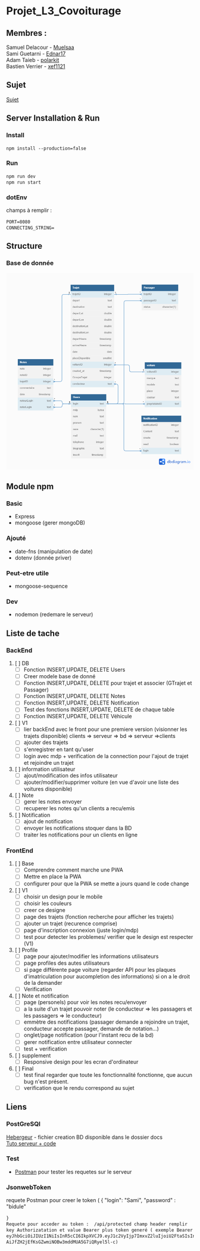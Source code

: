 # Projet_L3_Covoiturage
## Membres :
Samuel Delacour - [Muelsaa](https://github.com/MuelSaa)  
Sami Guetarni - [Ednar17](https://github.com/Ednar17)  
Adam Taieb - [polarkit](https://github.com/polarkit)  
Bastien Verrier - [xef1121](https://github.com/Xef1121)
## Sujet
[Sujet](https://github.com/MuelSaa/Projet_L3_Covoiturage/blob/main/Sujet.pdf)
## Server Installation & Run
### Install
```
npm install --production=false
```
### Run
```
npm run dev
npm run start
```

### dotEnv
champs à remplir :
```
PORT=8080
CONNECTING_STRING=
```
## Structure
### Base de donnée
![Diagram Base de donée](/docs/diagramDB.png)
## Module npm
### Basic
- Express
- mongoose (gerer mongoDB)

### Ajouté 
- date-fns (manipulation de date)
- dotenv (donnée priver)
### Peut-etre utile
- mongoose-sequence
### Dev
- nodemon (redemare le serveur)
## Liste de tache
### BackEnd
1. [ ] DB
    - [ ] Fonction INSERT,UPDATE, DELETE Users
    - [ ] Creer modele base de donné
    - [ ] Fonction INSERT,UPDATE, DELETE pour trajet et associer (GTrajet et Passager)
    - [ ] Fonction INSERT,UPDATE, DELETE Notes
    - [ ] Fonction INSERT,UPDATE, DELETE Notification
    - [ ] Test des fonctions INSERT,UPDATE, DELETE de chaque table
    - [ ] Fonction INSERT,UPDATE, DELETE Véhicule
2. [ ] V1
    - [ ] lier backEnd avec le front pour une premiere version (visionner les trajets disponible) clients => serveur => bd => serveur =>clients
    - [ ] ajouter des trajets
    - [ ] s'enregistrer en tant qu'user
    - [ ] login avec mdp + verification de la connection pour l'ajout de trajet et rejoindre un trajet
3. [ ] information utilisateur
    - [ ] ajout/modification des infos utilisateur
    - [ ] ajouter/modifier/supprimer voiture (en vue d'avoir une liste des voitures disponible)
4. [ ] Note
    - [ ] gerer les notes envoyer
    - [ ] recuperer les notes qu'un clients a recu/emis
5. [ ] Notification
    - [ ] ajout de notification
    - [ ] envoyer les notifications stoquer dans la BD
    - [ ] traiter les notifications pour un clients en ligne
### FrontEnd
1. [ ] Base
    - [ ] Comprendre comment marche une PWA
    - [ ] Mettre en place la PWA
    - [ ] configurer pour que la PWA se mette a jours quand le code change
2. [ ] V1
    - [ ] choisir un design pour le mobile
    - [ ] choisir les couleurs
    - [ ] creer ce designe
    - [ ] page des trajets (fonction recherche pour afficher les trajets)
    - [ ] ajouter un trajet (recurence comprise)
    - [ ] page d'inscription connexion (juste login/mdp)
    - [ ] test pour detecter les problemes/ verifier que le design est respecter (V1)
3. [ ] Profile
    - [ ] page pour ajouter/modifier les informations utilisateurs
    - [ ] page profiles des autes utilisateurs
    - [ ] si page différente page voiture (regarder API pour les plaques d'imatriculation pour aucompletion des informations) si on a le droit de la demander
    - [ ] Verification
4. [ ] Note et notification
    - [ ] page (personels) pour voir les notes recu/envoyer
    - [ ] a la suite d'un trajet pouvoir noter (le conducteur => les passagers et les passagers => le conducteur)
    - [ ] emmètre des notifications (passager demande a rejoindre un trajet, conducteur accepte passager, demande de notation...)
    - [ ] onglet/page notification (pour l'instant recu de la bd)
    - [ ] gerer notification entre utilisateur connecter
    - [ ] test + verification
5. [ ] supplement
    - [ ] Responsive design pour les ecran d'ordinateur
6. [ ] Final
    - [ ] test final regarder que toute les fonctionnalité fonctionne, que aucun bug n'est présent.
    - [ ] verification que le rendu correspond au sujet
## Liens
### PostGreSQl
[Hebergeur](https://render.com/) - fichier creation BD disponible dans le dossier docs  
[Tuto serveur + code](https://youtu.be/CvCiNeLnZ00?t=3687)  
### Test
- [Postman](https://www.postman.com/) pour tester les requetes sur le serveur


### JsonwebToken

requete Postman pour creer le token  ( {
        "login": "Sami",
        "password" : "bidule"

    }
    Requete pour acceder au token :  /api/protected champ header remplir key Authorizatation et value Bearer plus token generé ( exemple Bearer eyJhbGciOiJIUzI1NiIsInR5cCI6IkpXVCJ9.eyJ1c2VyIjp7ImxvZ2luIjoiU2FtaSIsInBhc3N3b3JkIjoiYmlkdWxlIn0sImlhdCI6MTY3NzE2MTIyNH0.G-AiJfZH2jEfKsGZwmiNOBw3mddMUA5G7iQRyel5l-c)
   

